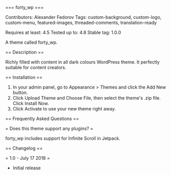 === forty_wp ===

Contributors: Alexander Fedorov
Tags: custom-background, custom-logo, custom-menu, featured-images, threaded-comments, translation-ready

Requires at least: 4.5
Tested up to: 4.8
Stable tag: 1.0.0

A theme called forty_wp.

== Description ==

Richly filled with content in all dark colours WordPress theme. It perfectly suitable for content creators.

== Installation ==

1. In your admin panel, go to Appearance > Themes and click the Add New button.
2. Click Upload Theme and Choose File, then select the theme's .zip file. Click Install Now.
3. Click Activate to use your new theme right away.

== Frequently Asked Questions ==

= Does this theme support any plugins? =

forty_wp includes support for Infinite Scroll in Jetpack.

== Changelog ==

= 1.0 - July 17 2018 =
* Initial release
